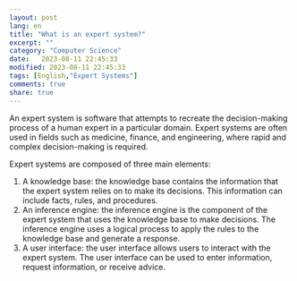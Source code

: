 ```yaml
--- 
layout: post
lang: en
title: "What is an expert system?"
excerpt: ""
category: "Computer Science"
date:   2023-08-11 22:45:33
modified: 2023-08-11 22:45:33
tags: [English,"Expert Systems"]
comments: true
share: true
---
```


An expert system is software that attempts to recreate the decision-making process of a human expert in a particular domain. Expert systems are often used in fields such as medicine, finance, and engineering, where rapid and complex decision-making is required.

Expert systems are composed of three main elements:

1. A knowledge base: the knowledge base contains the information that the expert system relies on to make its decisions. This information can include facts, rules, and procedures.
2. An inference engine: the inference engine is the component of the expert system that uses the knowledge base to make decisions. The inference engine uses a logical process to apply the rules to the knowledge base and generate a response.
3. A user interface: the user interface allows users to interact with the expert system. The user interface can be used to enter information, request information, or receive advice.
